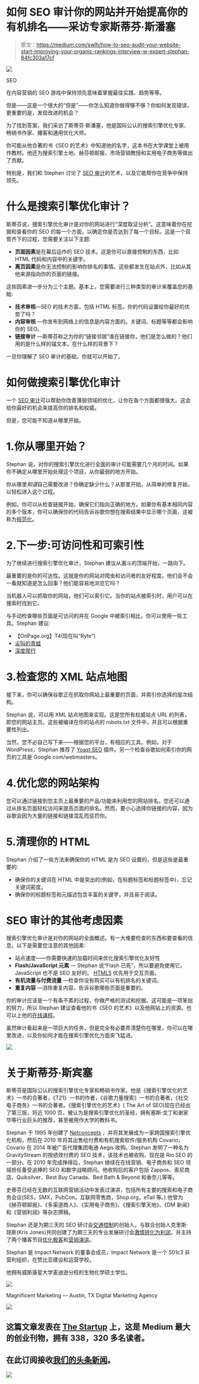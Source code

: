 # 如何 SEO 审计你的网站并开始提高你的有机排名——采访专家斯蒂芬·斯潘塞

> 原文：<https://medium.com/swlh/how-to-seo-audit-your-website-start-improving-your-organic-rankings-interview-w-expert-stephan-84fc303a17cf>

![](img/99c3d5587d70adb77a261137a4599f20.png)

SEO

在内容营销的 SEO 游戏中保持领先意味着掌握最佳实践、趋势等等。

但是——这是一个很大的“但是”——你怎么知道你做得够不够？你如何发现错误，更重要的是，发现改进的机会？

为了找到答案，我们采访了斯蒂芬·斯潘塞，他是国际公认的搜索引擎优化专家、畅销书作家、播客和通用优化大师。

你可能从他合著的书《SEO 的艺术》中知道他的名字，这本书在大学课堂上被用作教材。他还为搜索引擎土地、赫芬顿邮报、市场营销教授和实用电子商务等做出了贡献。

特别是，我们和 Stephen 讨论了 [SEO 审计](https://www.shweiki.com/blog/2017/08/stay-ahead-game-seo-audit/)的艺术，以及它能帮你在竞争中保持领先。

# 什么是搜索引擎优化审计？

斯蒂芬说，搜索引擎优化审计是对你的网站进行“深度取证分析”。这意味着你在挖掘和查看你的 SEO 的每一个方面，以确定你是否达到了每一个目标。这是一个双管齐下的过程，您需要关注以下主题:

*   **页面因素**是在幕后运作的 SEO 技术。这是你可以直接控制的东西，比如 HTML 代码和内容中的关键字。
*   **离页因素**是你无法控制的影响你排名的事情。这些都发生在站点外，比如从其他来源指向你的页面的链接。

这些因素进一步分为三个主题。基本上，您需要进行三种类型的审计来覆盖您的基础:

*   **技术审核**—SEO 的技术方面，包括 HTML 标签。你的代码设置给你最好的优势了吗？
*   **内容审核** —你发布到网络上的信息是内容方面的。关键词、标题等等都会影响你的 SEO。
*   **链接审计** —斯蒂芬称之为你的“链接邻居”谁在链接你，他们是怎么做的？他们用的是什么样的锚文本，在什么样的背景下？

一旦你理解了 SEO 审计的基础，你就可以开始了。

# 如何做搜索引擎优化审计

一个 [SEO 审计](https://moz.com/blog/how-to-perform-the-worlds-greatest-seo-audit)可以帮助你改善薄弱领域的优化，让你在各个方面都很强大。这会给你最好的机会来提高你的排名和权威。

但是，您可能不知道从哪里开始。

# 1.你从哪里开始？

Stephan 说，对你的搜索引擎优化进行全面的审计可能需要几个月的时间。如果你不确定从哪里开始处理这个项目，从你最弱的地方开始。

你从哪里*知道*自己需要改进？你确定缺少什么？从那里开始，从简单的修复开始，以轻松进入这个过程。

例如，你可以从检查链接开始，确保它们指向正确的地方。如果你有基本相同内容的多个版本，你可以确保你的代码告诉谷歌你想在搜索结果中显示哪个页面，这被称为[规范化](https://yoast.com/rel-canonical/)。

# 2.下一步:可访问性和可索引性

为了继续进行搜索引擎优化审计，Stephan 建议从漏斗的顶端开始，一路向下。

最重要的是你的可达性。这就是你的网站对爬虫和访问者的友好程度。他们会不会一看就知道是怎么回事？他们能容易地浏览它吗？

当机器人可以抓取你的网站，他们可以索引它。当你的站点被索引时，用户可以在搜索时找到它。

与手动检查哪些页面是可访问的并在 Google 中被索引相比，你可以使用一些工具。Stephan 建议:

*   【OnPage.org】T4(现在叫“Ryte”)
*   [尖叫的青蛙](https://www.screamingfrog.co.uk/seo-spider/)
*   [深度爬行](https://www.deepcrawl.com/)

# 3.检查您的 XML 站点地图

接下来，你可以确保谷歌正在抓取你网站上最重要的页面，并索引你选择的层次结构。

Stephan 说，可以用 XML 站点地图来实现。这是您所有权威站点 URL 的列表，即您的网站主页。这些被编译在你的站点的 robots.txt 文件中，并且可以根据重要性列出。

当然，您不必自己写下来——根据您的平台，有相应的工具。例如，对于 WordPress，Stephan 推荐了 [Yoast SEO](https://yoast.com/wordpress/plugins/seo/) 插件。另一个检查谷歌如何索引你的网页的工具是 Google.com/webmasters。

# 4.优化您的网站架构

您可以通过链接到您主页上最重要的产品/功能来利用您的网站排名。您还可以通过从排名页面轻松访问来提高页面的排名。然而，要小心选择你链接的内容，因为谷歌会因为大量的链接和链接混乱而惩罚你。

# 5.清理你的 HTML

Stephan 介绍了一些方法来确保你的 HTML 是为 SEO 设置的，但是这些是最重要的:

*   确保你的关键词在 HTML 中是突出的(例如，在标题标签和标题标签中)，忘记关键词密度。
*   确保你的标题标签和元描述包含丰富的关键字，并且易于阅读。

# SEO 审计的其他考虑因素

搜索引擎优化审计是对你的网站的全面概述。有一大堆要检查的东西和要查看的信息。以下是需要您注意的其他因素:

*   站点速度——你需要快速的加载时间来优化搜索引擎优化友好性
*   **Flash/JavaScript 元素** — Stephan 说“Flash 已死”，所以要避免使用它。JavaScript 也不是 SEO 友好的。 [HTML5](https://en.wikipedia.org/wiki/HTML5) 优先用于交互页面。
*   **有机流量与付费流量** —检查你没有购买可以有机排名的关键词。
*   **重复内容** —消除重复内容，告诉谷歌哪些页面是重要的。

你的审计应该是一个有条不紊的过程，你做严格的测试和挖掘。这可能是一项笨拙的努力，所以 Stephan 建议查看他的书《SEO 的艺术》以及他网站上的资源。也可以上他的[在线课程](http://www.stephanspencer.com/seo-audit-course-stephan-spencer/)。

虽然审计看起来是一项巨大的任务，但是完全有必要弄清楚你在哪里，你可以在哪里改进，以及你如何才能在搜索引擎优化方面突飞猛进。

![](img/bee9ebef841037861259f4a05bdb9c68.png)

# 关于斯蒂芬·斯宾塞

斯蒂芬是国际公认的搜索引擎优化专家和畅销书作家。他是《搜索引擎优化的艺术》一书的合著者，《T21》一书的作者，《谷歌力量搜索》一书的合著者，《社交电子商务》一书的合著者。《搜索引擎优化的艺术》( The Art of SEO)现在已经出了第三版，将近 1000 页，被认为是搜索引擎优化的圣经，拥有塞斯·戈丁和谢家华等行业巨头的推荐，甚至被用作大学的教科书。

Stephan 于 1995 年创建了 [Netconcepts](http://www.netconcepts.com/) ，并将其发展成为一家跨国搜索引擎优化机构，然后在 2010 年将其出售给付费和有机搜索软件/服务机构 Covario，Covario 在 2014 年被广告代理集团电通 Aegis 收购。Stephan 发明了一种名为 GravityStream 的按绩效付费的 SEO 技术，该技术也被收购，现在是 Rio SEO 的一部分。在 2010 年完成挣得后，Stephan 继续在在线营销、电子商务和 SEO 领域担任备受追捧的 SEO 和数字战略顾问。他收购后的客户包括 Zappos、索尼商店、Quiksilver、Best Buy Canada、Bed Bath & Beyond 和香奈儿等等。

史蒂芬已经在无数的互联网营销活动中发表过演讲，包括所有主要的搜索和电子商务会议(SES，SMX，PubCon，互联网零售商，Shop.org，eTail 等。).他曾为《赫芬顿邮报》、《多渠道商人》、《实用电子商务》、《搜索引擎天地》、《DM 新闻》和《营销利润》等杂志撰稿。

Stephan 还是为期三天的 SEO 研讨会[交通控制](http://trafficcontrol.co/)的创始人，与联合创始人克里斯·琼斯(Kris Jones)共同创建了为期三天的专业发展研讨会[激情转化为利润](http://www.passionsintoprofits.com/)，并主持了两个播客节目[优化极客](http://www.optimizedgeek.com/)和[营销演讲](http://www.marketingspeak.com/)。

Stephan 是 Impact Network 的董事会成员，Impact Network 是一个 501c3 非营利组织，在赞比亚建设和运营学校。

他拥有威斯康星大学麦迪逊分校的生物化学硕士学位。

![](img/d8ac91654059b07addd582212848981f.png)

Magnificent Marketing — Austin, TX Digital Marketing Agency

[![](img/308a8d84fb9b2fab43d66c117fcc4bb4.png)](https://medium.com/swlh)

## 这篇文章发表在 [The Startup](https://medium.com/swlh) 上，这是 Medium 最大的创业刊物，拥有 338，320 多名读者。

## 在此订阅接收[我们的头条新闻](http://growthsupply.com/the-startup-newsletter/)。

[![](img/b0164736ea17a63403e660de5dedf91a.png)](https://medium.com/swlh)